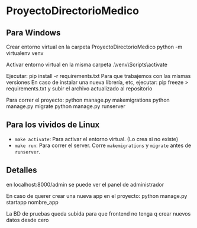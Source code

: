 # ProyectoDirectorioMedico

## Para Windows
Crear  entorno virtual en la carpeta ProyectoDirectorioMedico
python -m virtualenv venv

Activar entorno virtual en la misma carpeta
.\venv\Scripts\activate

Ejecutar: pip install -r requirements.txt
Para que trabajemos con las mismas versiones
En caso de instalar una nueva librería, etc, ejecutar: pip freeze > requirements.txt y subir el archivo 
actualizado al repositorio

Para correr el proyecto:
python manage.py makemigrations
python manage.py migrate
python manage.py runserver

## Para los vividos de Linux
- `make activate`: Para activar el entorno virtual. (Lo crea si no existe)
- `make run`: Para correr el server. Corre `makemigrations` y `migrate` antes de `runserver`.

## Detalles
en localhost:8000/admin se puede ver el panel de administrador

En caso de querer crear una nueva app en el proyecto:
python manage.py startapp nombre_app

La BD de pruebas queda subida para que frontend no tenga q crear nuevos datos desde cero



